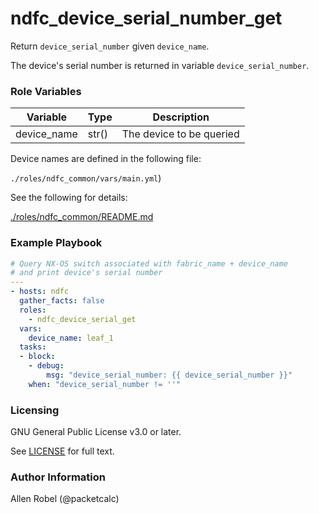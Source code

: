 # ndfc_device_serial_number_get

Return ``device_serial_number`` given ``device_name``.

The device's serial number is returned in variable ``device_serial_number``.

### Role Variables

Variable        | Type  | Description
----------------|-------|----------------------------------------
device_name     | str() | The device to be queried

Device names are defined in the following file:

``./roles/ndfc_common/vars/main.yml``)

See the following for details:

[./roles/ndfc_common/README.md](https://github.com/allenrobel/ndfc-roles/tree/master/roles/ndfc_common/README.md)

### Example Playbook

```yaml
# Query NX-OS switch associated with fabric_name + device_name
# and print device's serial number
---
- hosts: ndfc
  gather_facts: false
  roles:
    - ndfc_device_serial_get
  vars:
    device_name: leaf_1
  tasks:
  - block:
    - debug:
        msg: "device_serial_number: {{ device_serial_number }}"
    when: "device_serial_number != ''"
```

### Licensing

GNU General Public License v3.0 or later.

See [LICENSE](https://www.gnu.org/licenses/gpl-3.0.txt) for full text.

### Author Information

Allen Robel (@packetcalc)